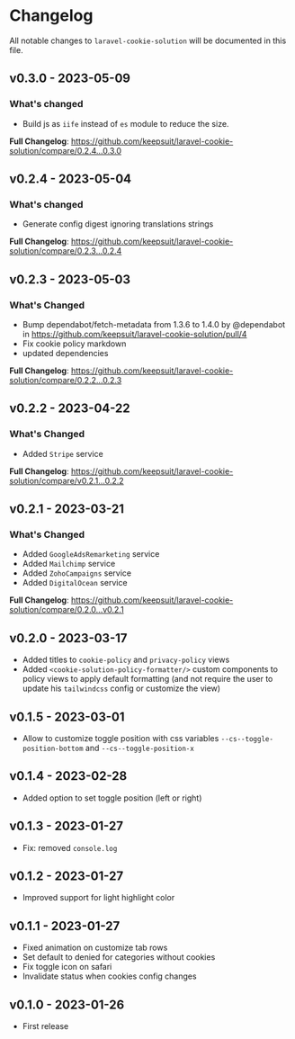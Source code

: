 # Changelog

All notable changes to `laravel-cookie-solution` will be documented in this file.

## v0.3.0 - 2023-05-09

### What's changed

- Build js as `iife` instead of `es` module to reduce the size.

**Full Changelog**: https://github.com/keepsuit/laravel-cookie-solution/compare/0.2.4...0.3.0

## v0.2.4 - 2023-05-04

### What's changed

- Generate config digest ignoring translations strings

**Full Changelog**: https://github.com/keepsuit/laravel-cookie-solution/compare/0.2.3...0.2.4

## v0.2.3 - 2023-05-03

### What's Changed

- Bump dependabot/fetch-metadata from 1.3.6 to 1.4.0 by @dependabot in https://github.com/keepsuit/laravel-cookie-solution/pull/4
- Fix cookie policy markdown
- updated dependencies

**Full Changelog**: https://github.com/keepsuit/laravel-cookie-solution/compare/0.2.2...0.2.3

## v0.2.2 - 2023-04-22

### What's Changed

- Added `Stripe` service

**Full Changelog**: https://github.com/keepsuit/laravel-cookie-solution/compare/v0.2.1...0.2.2

## v0.2.1 - 2023-03-21

### What's Changed

- Added `GoogleAdsRemarketing` service
- Added `Mailchimp` service
- Added `ZohoCampaigns` service
- Added `DigitalOcean` service

**Full Changelog**: https://github.com/keepsuit/laravel-cookie-solution/compare/0.2.0...v0.2.1

## v0.2.0 - 2023-03-17

- Added titles to `cookie-policy` and `privacy-policy` views
- Added `<cookie-solution-policy-formatter/>` custom components to policy views to apply default formatting (and not require the user to update his `tailwindcss` config or customize the view)

## v0.1.5 - 2023-03-01

- Allow to customize toggle position with css variables `--cs--toggle-position-bottom` and `--cs--toggle-position-x`

## v0.1.4 - 2023-02-28

- Added option to set toggle position (left or right)

## v0.1.3 - 2023-01-27

- Fix: removed `console.log`

## v0.1.2 - 2023-01-27

- Improved support for light highlight color

## v0.1.1 - 2023-01-27

- Fixed animation on customize tab rows
- Set default to denied for categories without cookies
- Fix toggle icon on safari
- Invalidate status when cookies config changes

## v0.1.0 - 2023-01-26

- First release
